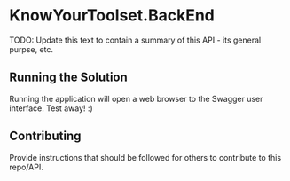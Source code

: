 # KnowYourToolset.BackEnd
TODO: Update this text to contain a summary of this API - its general purpse, etc.

## Running the Solution
Running the application will open a web browser to the Swagger user interface.  Test away!  :)

## Contributing
Provide instructions that should be followed for others to contribute to this repo/API.